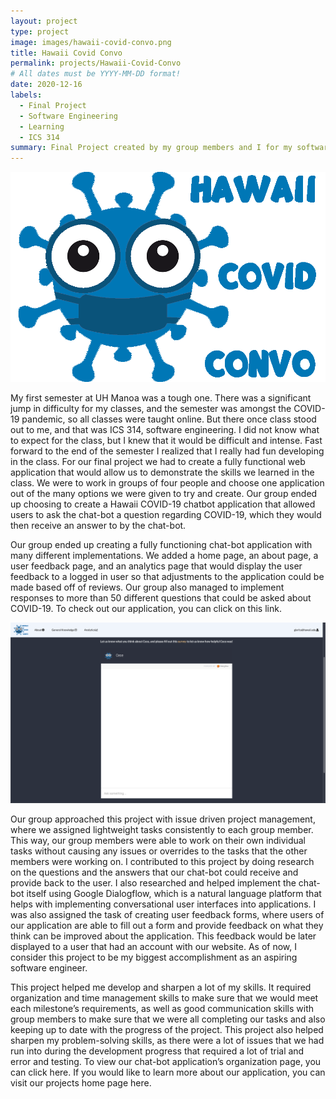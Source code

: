 ```yaml
---
layout: project
type: project
image: images/hawaii-covid-convo.png
title: Hawaii Covid Convo
permalink: projects/Hawaii-Covid-Convo
# All dates must be YYYY-MM-DD format!
date: 2020-12-16
labels:
  - Final Project
  - Software Engineering
  - Learning
  - ICS 314
summary: Final Project created by my group members and I for my software engineering class ICS 314 in fall 2020.
---
```


<img class="ui medium left floated rounded image" src="../images/hawaii-covid-convo.png">

My first semester at UH Manoa was a tough one. There was a significant jump in difficulty for my classes, and the semester was amongst the COVID-19 pandemic, so all classes were taught online. But there once class stood out to me, and that was ICS 314, software engineering. I did not know what to expect for the class, but I knew that it would be difficult and intense. Fast forward to the end of the semester I realized that I really had fun developing in the class. For our final project we had to create a fully functional web application that would allow us to demonstrate the skills we learned in the class. We were to work in groups of four people and choose one application out of the many options we were given to try and create. Our group ended up choosing to create a Hawaii COVID-19 chatbot application that allowed users to ask the chat-bot a question regarding COVID-19, which they would then receive an answer to by the chat-bot.  

Our group ended up creating a fully functioning chat-bot application with many different implementations. We added a home page, an about page, a user feedback page, and an analytics page that would display the user feedback to a logged in user so that adjustments to the application could be made based off of reviews. Our group also managed to implement responses to more than 50 different questions that could be asked about COVID-19. To check out our application, you can click on this link.

<img class="ui large right floated rounded image" src="../images/chatbot.png">


Our group approached this project with issue driven project management, where we assigned lightweight tasks consistently to each group member. This way, our group members were able to work on their own individual tasks without causing any issues or overrides to the tasks that the other members were working on. I contributed to this project by doing research on the questions and the answers that our chat-bot could receive and provide back to the user. I also researched and helped implement the chat-bot itself using Google Dialogflow, which is a natural language platform that helps with implementing conversational user interfaces into applications. I was also assigned the task of creating user feedback forms, where users of our application are able to fill out a form and provide feedback on what they think can be improved about the application. This feedback would be later displayed to a user that had an account with our website. As of now, I consider this project to be my biggest accomplishment as an aspiring software engineer. 

This project helped me develop and sharpen a lot of my skills. It required organization and time management skills to make sure that we would meet each milestone’s requirements, as well as good communication skills with group members to make sure that we were all completing our tasks and also keeping up to date with the progress of the project. This project also helped sharpen my problem-solving skills, as there were a lot of issues that we had run into during the development progress that required a lot of trial and error and testing. To view our chat-bot application’s organization page, you can click here. If you would like to learn more about our application, you can visit our projects home page here. 

